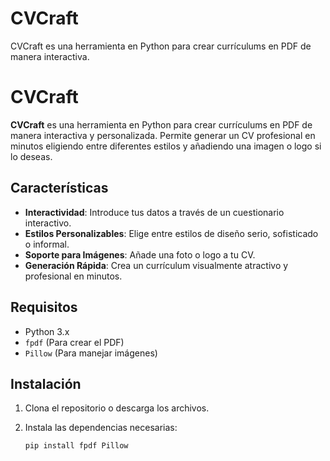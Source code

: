 # CVCraft
CVCraft es una herramienta en Python para crear currículums en PDF de manera interactiva.


# CVCraft

**CVCraft** es una herramienta en Python para crear currículums en PDF de manera interactiva y personalizada. Permite generar un CV profesional en minutos eligiendo entre diferentes estilos y añadiendo una imagen o logo si lo deseas.

## Características

- **Interactividad**: Introduce tus datos a través de un cuestionario interactivo.
- **Estilos Personalizables**: Elige entre estilos de diseño serio, sofisticado o informal.
- **Soporte para Imágenes**: Añade una foto o logo a tu CV.
- **Generación Rápida**: Crea un currículum visualmente atractivo y profesional en minutos.

## Requisitos

- Python 3.x
- `fpdf` (Para crear el PDF)
- `Pillow` (Para manejar imágenes)

## Instalación

1. Clona el repositorio o descarga los archivos.
2. Instala las dependencias necesarias:

   ```bash
   pip install fpdf Pillow
